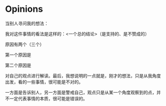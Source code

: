 # Opinions

当别人寻问我的想法：

我对这件事情的看法是这样的：<一个总的结论>（是支持的、是不赞成的）

原因有两个（三个）

第一个原因是

第二个原因是

对自己的观点进行解读。最后，我想说明的一点就是，刚才的想法，只是从我角度出发，看的一些事情，很可能是不对的。

一方面是告诉别人，另一方面是警戒自己，观点只是从某一个角度观察到的点，并不一定代表事情的本质，很可能是错误的。

